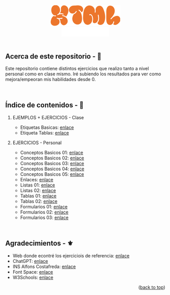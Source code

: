 <!-- LOGO PRESENTATION -->
<section id= "top">
<div align="center">
  <img src="html.png" alt="Logo">
</div>
<div align="center">
   <a href="https://github.com/Sailok25">
    <img src="by.png" alt="bysailok" width=150>
    </a>
</div>
</br>

## Acerca de este repositorio - 👀
<p>Este repositorio contiene distintos ejercicios que realizo tanto a nivel personal como en clase mismo. Iré subiendo los resultados para ver como mejora/empeoran mis habilidades desde 0.</p>

</br>

## Índice de contenidos - 📑
1. EJEMPLOS + EJERCICIOS - Clase
    * Etiquetas Basicas: [enlace](https://github.com/Sailok25/HTML/blob/main/Ejemplo1.html)
    * Etiqueta Tablas: [enlace](https://github.com/Sailok25/HTML/blob/main/Ejemplo2.html)
      
2. EJERCICIOS - Personal
    * Conceptos Basicos 01: [enlace](https://github.com/Sailok25/HTML/blob/main/Ejercicio1.html)
    * Conceptos Basicos 02: [enlace](https://github.com/Sailok25/HTML/blob/main/Ejercicio2.html)
    * Conceptos Basicos 03: [enlace](https://github.com/Sailok25/HTML/blob/main/Ejercicio3.html)
    * Conceptos Basicos 04: [enlace](https://github.com/Sailok25/HTML/blob/main/Ejercicio4.html)
    * Conceptos Basicos 05: [enlace](https://github.com/Sailok25/HTML/blob/main/Ejercicio5.html)
    * Enlaces: [enlace](https://github.com/Sailok25/HTML/blob/main/Ejercicio6.html)
    * Listas 01: [enlace](https://github.com/Sailok25/HTML/blob/main/Ejercicio7.html)
    * Listas 02: [enlace](https://github.com/Sailok25/HTML/blob/main/Ejercicio8.html)
    * Tablas 01: [enlace](https://github.com/Sailok25/HTML/blob/main/Ejercicio9.html)
    * Tablas 02: [enlace](https://github.com/Sailok25/HTML/blob/main/Ejercicio10.html)
    * Formularios 01: [enlace](https://github.com/Sailok25/HTML/blob/main/Ejercicio11.html)
    * Formularios 02: [enlace](https://github.com/Sailok25/HTML/blob/main/Ejercicio12.html)
    * Formularios 03: [enlace](https://github.com/Sailok25/HTML/blob/main/Ejercicio13.html)

</br>

## Agradecimientos - ⚜️
* Web donde econtré los ejerciciois de referencia: [enlace](http://desarrolloweb.dlsi.ua.es/libros/html-css/ejercicios)
* ChatGPT: [enlace](https://chat.openai.com)
* INS Alfons Costafreda: [enlace](https://www.insalfonscostafreda.cat/)
* Font Space: [enlace](https://www.fontspace.com/)
* W3Schools: [enlace](https://www.w3schools.com/)

<p align="right">(<a href="#top">back to top</a>)</p>
